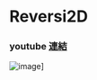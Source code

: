 # Reversi2D

### youtube [連結](https://youtu.be/JpRjPlJ1Upo)
![image](https://github.com/YuanWeiChen16/Reversi2D/assets/46083885/cf41e535-d111-40b5-be66-636778da7994)]
